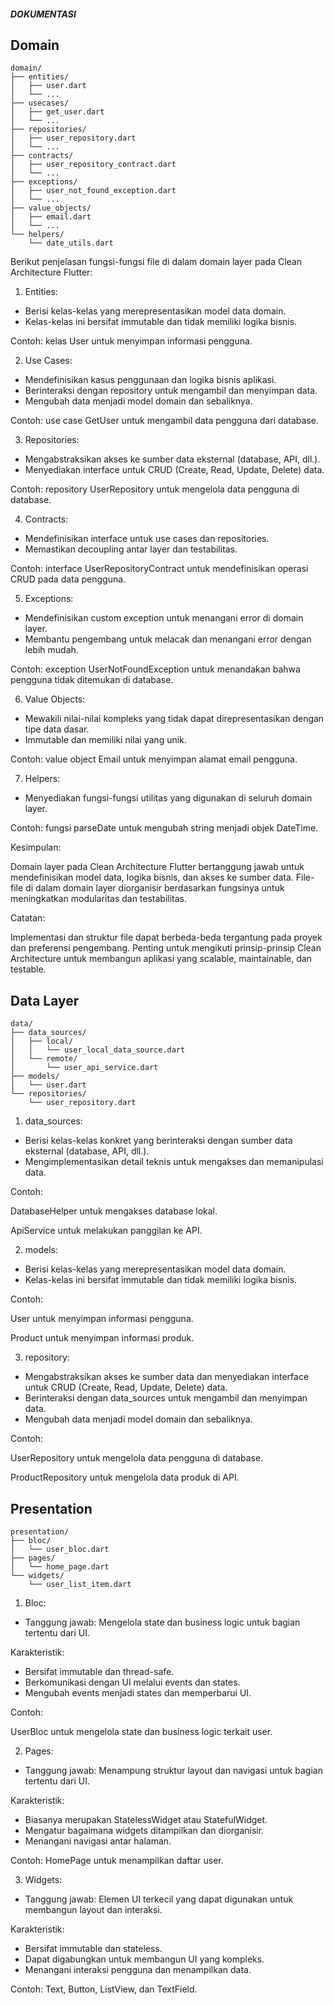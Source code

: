 
##### DOKUMENTASI

## Domain

```
domain/
├── entities/
│   ├── user.dart
│   └── ...
├── usecases/
│   ├── get_user.dart
│   └── ...
├── repositories/
│   ├── user_repository.dart
│   └── ...
├── contracts/
│   ├── user_repository_contract.dart
│   └── ...
├── exceptions/
│   ├── user_not_found_exception.dart
│   └── ...
├── value_objects/
│   ├── email.dart
│   └── ...
└── helpers/
    └── date_utils.dart

```

Berikut penjelasan fungsi-fungsi file di dalam domain layer pada Clean Architecture Flutter:

1. Entities:

- Berisi kelas-kelas yang merepresentasikan model data domain.
- Kelas-kelas ini bersifat immutable dan tidak memiliki logika bisnis.

Contoh: kelas User untuk menyimpan informasi pengguna.

2. Use Cases:

- Mendefinisikan kasus penggunaan dan logika bisnis aplikasi.
- Berinteraksi dengan repository untuk mengambil dan menyimpan data.
- Mengubah data menjadi model domain dan sebaliknya.

Contoh: use case GetUser untuk mengambil data pengguna dari database.

3. Repositories:

- Mengabstraksikan akses ke sumber data eksternal (database, API, dll.).
- Menyediakan interface untuk CRUD (Create, Read, Update, Delete) data.

Contoh: repository UserRepository untuk mengelola data pengguna di database.

4. Contracts:

- Mendefinisikan interface untuk use cases dan repositories.
- Memastikan decoupling antar layer dan testabilitas.

Contoh: interface UserRepositoryContract untuk mendefinisikan operasi CRUD pada data pengguna.

5. Exceptions:

- Mendefinisikan custom exception untuk menangani error di domain layer.
- Membantu pengembang untuk melacak dan menangani error dengan lebih mudah.

Contoh: exception UserNotFoundException untuk menandakan bahwa pengguna tidak ditemukan di database.

6. Value Objects:

- Mewakili nilai-nilai kompleks yang tidak dapat direpresentasikan dengan tipe data dasar.
- Immutable dan memiliki nilai yang unik.

Contoh: value object Email untuk menyimpan alamat email pengguna.

7. Helpers:

- Menyediakan fungsi-fungsi utilitas yang digunakan di seluruh domain layer.

Contoh: fungsi parseDate untuk mengubah string menjadi objek DateTime.

Kesimpulan:

Domain layer pada Clean Architecture Flutter bertanggung jawab untuk mendefinisikan model data, logika bisnis, dan akses ke sumber data. File-file di dalam domain layer diorganisir berdasarkan fungsinya untuk meningkatkan modularitas dan testabilitas.

Catatan:

Implementasi dan struktur file dapat berbeda-beda tergantung pada proyek dan preferensi pengembang.
Penting untuk mengikuti prinsip-prinsip Clean Architecture untuk membangun aplikasi yang scalable, maintainable, dan testable.


## Data Layer

```
data/
├── data_sources/
│   ├── local/
│   │   └── user_local_data_source.dart
│   └── remote/
│       └── user_api_service.dart
├── models/
│   └── user.dart
└── repositories/
    └── user_repository.dart
```

1. data_sources:

- Berisi kelas-kelas konkret yang berinteraksi dengan sumber data eksternal (database, API, dll.).
- Mengimplementasikan detail teknis untuk mengakses dan memanipulasi data.

Contoh:

DatabaseHelper untuk mengakses database lokal.

ApiService untuk melakukan panggilan ke API.

2. models:

- Berisi kelas-kelas yang merepresentasikan model data domain.
- Kelas-kelas ini bersifat immutable dan tidak memiliki logika bisnis.

Contoh:

User untuk menyimpan informasi pengguna.

Product untuk menyimpan informasi produk.

3. repository:

- Mengabstraksikan akses ke sumber data dan menyediakan interface untuk CRUD (Create, Read, Update, Delete) data.
- Berinteraksi dengan data_sources untuk mengambil dan menyimpan data.
- Mengubah data menjadi model domain dan sebaliknya.

Contoh:

UserRepository untuk mengelola data pengguna di database.

ProductRepository untuk mengelola data produk di API.

## Presentation

```
presentation/
├── bloc/
│   └── user_bloc.dart
├── pages/
│   └── home_page.dart
└── widgets/
    └── user_list_item.dart
```

1. Bloc:

- Tanggung jawab: Mengelola state dan business logic untuk bagian tertentu dari UI.

Karakteristik:
- Bersifat immutable dan thread-safe.
- Berkomunikasi dengan UI melalui events dan states.
- Mengubah events menjadi states dan memperbarui UI.

Contoh: 

UserBloc untuk mengelola state dan business logic terkait user.

2. Pages:

- Tanggung jawab: Menampung struktur layout dan navigasi untuk bagian tertentu dari UI.

Karakteristik:
- Biasanya merupakan StatelessWidget atau StatefulWidget.
- Mengatur bagaimana widgets ditampilkan dan diorganisir.
- Menangani navigasi antar halaman.

Contoh: HomePage untuk menampilkan daftar user.

3. Widgets:

- Tanggung jawab: Elemen UI terkecil yang dapat digunakan untuk membangun layout dan interaksi.

Karakteristik:
- Bersifat immutable dan stateless.
- Dapat digabungkan untuk membangun UI yang kompleks.
- Menangani interaksi pengguna dan menampilkan data.

Contoh: Text, Button, ListView, dan TextField.